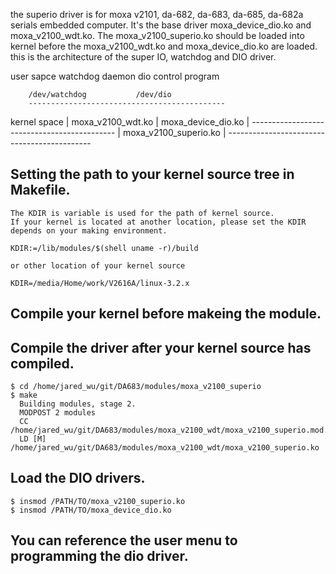 the superio driver is for moxa v2101, da-682, da-683, da-685, da-682a serials embedded computer.
It's the base driver moxa_device_dio.ko and moxa_v2100_wdt.ko.
The moxa_v2100_superio.ko should be loaded into kernel before the moxa_v2100_wdt.ko and moxa_device_dio.ko are loaded.
this is the architecture of the super IO, watchdog and DIO driver.


user sapce	watchdog daemon         dio control program

		/dev/watchdog           /dev/dio
		--------------------------------------------
kernel space	| moxa_v2100_wdt.ko  |  moxa_device_dio.ko |
		--------------------------------------------
		| moxa_v2100_superio.ko                    |
		--------------------------------------------


## Setting the path to your kernel source tree in Makefile.

	The KDIR is variable is used for the path of kernel source.
	If your kernel is located at another location, please set the KDIR depends on your making environment.

	KDIR:=/lib/modules/$(shell uname -r)/build

	or other location of your kernel source

	KDIR=/media/Home/work/V2616A/linux-3.2.x

## Compile your kernel before makeing the module.

## Compile the driver after your kernel source has compiled.

	$ cd /home/jared_wu/git/DA683/modules/moxa_v2100_superio
	$ make
	  Building modules, stage 2.
	  MODPOST 2 modules
	  CC      /home/jared_wu/git/DA683/modules/moxa_v2100_wdt/moxa_v2100_superio.mod.o
	  LD [M]  /home/jared_wu/git/DA683/modules/moxa_v2100_wdt/moxa_v2100_superio.ko

## Load the DIO drivers.

	$ insmod /PATH/TO/moxa_v2100_superio.ko
	$ insmod /PATH/TO/moxa_device_dio.ko

## You can reference the user menu to programming the dio driver.


